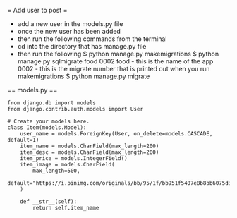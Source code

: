 
= Add user to post =
* add a new user in the models.py file
* once the new user has been added
* then run the following commands from the terminal
* cd into the directory that has manage.py file
* then run the following 
  $ python manage.py makemigrations
  $ python manage.py sqlmigrate food 0002
	food - this is the name of the app
	0002 - this is the migrate number that is printed out when you run makemigrations
  $ python manage.py migrate

== models.py ==

	from django.db import models
	from django.contrib.auth.models import User

	# Create your models here.
	class Item(models.Model):
		user_name = models.ForeignKey(User, on_delete=models.CASCADE, default=1)
		item_name = models.CharField(max_length=200)
		item_desc = models.CharField(max_length=200)
		item_price = models.IntegerField()
		item_image = models.CharField(
			max_length=500,
			default="https://i.pinimg.com/originals/bb/95/1f/bb951f5407e8b8bb6075d3eee24d3bcd.jpg",
		)

		def __str__(self):
			return self.item_name
